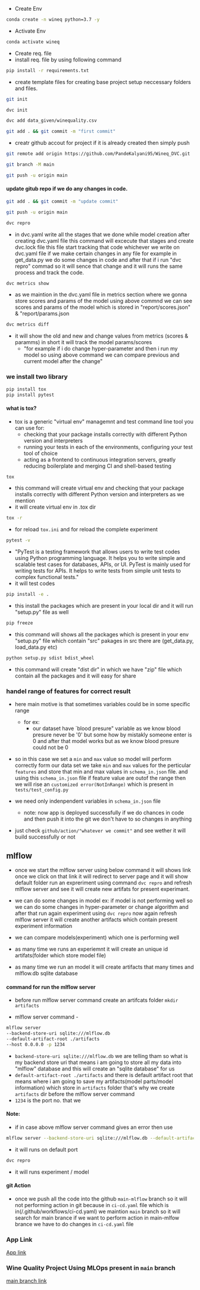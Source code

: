 - Create Env
```bash
conda create -n wineq python=3.7 -y
```
- Activate Env
```bash
conda activate wineq
```
- Create req. file
- install req. file by using following command
```bash
pip install -r requirements.txt
```
- create template files for creating base project setup neccessary folders and files.
```bash
git init
```
```bash
dvc init
```
```bash
dvc add data_given/winequality.csv
```
```bash
git add . && git commit -m "first commit"
```
- creatr github accout for project if it is already created then simply push
```bash
git remote add origin https://github.com/PandeKalyani95/Wineq_DVC.git
```
```bash
git branch -M main
```
```bash
git push -u origin main
```
#### update gitub repo if we do any changes in code.
```bash
git add . && git commit -m "update commit"
```
```bash
git push -u origin main
```
```bash
dvc repro
```
- in dvc.yaml write all the stages that we done while model creation after creating dvc.yaml file this command will excecute that stages and create dvc.lock file this file start tracking that code whichever we write on dvc.yaml file if we make certain changes in any file for example in get_data.py we do some changes in code and after that if i run "dvc repro" commad so it will sence that change and it will runs the same process and track the code.

```bash
dvc metrics show
```
- as we maintion in the dvc.yaml file in metrics section where we gonna store scores and params of the model using above commnd we can see scores and params of the model which is stored in  "report/scores.json" & "report/params.json

```bash
dvc metrics diff
```
- it will show the old and new and change values from metrics (scores & paramms) in short it will track the model params/scores
     - "for example if i do change hyper-parameter and then i run my model so using above command we can compare previous and current model after the change"

### we install two library
```bash
pip install tox 
pip install pytest
```
#### what is tox?
- tox is a generic "virtual env" managemnt and test command line tool you can use for:
   - checking that your package installs correctly with different Python version and interpreters
   - running your tests in each of the environments, configuring your test tool of choice
   - acting as a frontend to continuous integration servers, greatly reducing boilerplate and merging CI and shell-based testing

```bash
tox
```
- this command will create virtual env and checking that your package installs correctly with different Python version and interpreters as we mention
- it will create virtual env in .tox dir

```bash 
tox -r
```
- for reload `tox.ini` and for reload the complete experiment

```bash
pytest -v
```
- "PyTest is a testing framework that allows users to write test codes using Python programming language. It helps you to write simple and scalable test cases for databases, 
APIs, or UI. PyTest is mainly used for writing tests for APIs. It helps to write tests from simple unit tests to complex functional tests."
- it will test codes

```bash
pip install -e .
```
- this install the packages which are present in your local dir and it will run "setup.py" file as well

```bash
pip freeze
```
- this command will shows all the packages which is present in your env "setup.py" file which contain "src" pakages in src there are (get_data.py, load_data.py etc)

```bash
python setup.py sdist bdist_wheel
```
- this command will create "dist dir" in which we have "zip" file which contain all the packages and it will easy for share
 
### handel range of features for correct result
- here main motive is that sometimes variables could be in some specific range
    - for ex:
        - our dataset have `blood presure" variable as we know blood presure never be '0' but some how by mistakly someone enter is 0 and after that model works but as we know blood presure could not be 0
- so in this case we set a `min` and `max` value so model will perform correctly form our data set we take `min` and `max` values for the perticular `features` and store that min and max values in `schema_in.json` file. and using this `schema_in.json` file if feature value are outof the range then we will rise an `customized error(NotInRange)` which is present in `tests/test_config.py`
- we need only indenpendent variables in `schema_in.json` file

    - note: now app is deployed successfully if we do chances in code and then push it into the git we don't have to so changes in anything
- just check `github/action/"whatever we commit"` and see wether it will build successfully or not

## mlflow
- once we start the mlflow server using below command it will shows link once we click on that link it will redirect to server page and it will show default folder run an expreriment using command `dvc repro` and refresh mlflow server and see it will create new artifats for present experimant.
- we can do some changes in model ex: if model is not performing well so we can do some changes in hyper-parameter or change algorithm and after that run again experiment using  `dvc repro` now again refresh mlflow server it will create another artifacts which contain present experiment information
- we can compare models(experiment) which one is performing well

- as many time we runs an experiemnt it will create an unique id artifats(folder which store model file)
- as many time we run an model it will create artifacts that many times and mlflow.db sqlite database
#### command for run the mlflow server

- before run mlflow server command create an artifcats folder
```mkdir artifacts```

- mlflow server command -
```bash
mlflow server
--backend-store-uri sqlite:///mlflow.db
--default-artifact-root ./artifacts
--host 0.0.0.0 -p 1234
```
- `backend-store-uri sqlite:///mlflow.db` we are telling tham so what is my backend store uri that means i am going to store all my data into "mlflow" database and this will create an "sqlite database" for us
- `default-artifact-root ./artifacts` and there is default artifact root that means where i am going to save my artifacts(model parts/model information) which store in `artifacts` folder that's why we create `artifacts` dir before the mlflow server command
- `1234` is the port no. that we 

#### Note:
- if in case above mlflow server command gives an error then use
```bash
mlflow server --backend-store-uri sqlite:///mlflow.db --default-artifact-root ./artifacts
```
- it will runs on default port

```bash
dvc repro
```
- it will runs experiment / model

#### git Action
- once we push all the code into the github `main-mlflow` branch so it will not performing action in git because in `ci-cd.yaml` file which is in(/.github/workflows/ci-cd.yaml) we maintion `main` branch so it will search for main brance if we want to perform action in main-mlfow brance we have to do changes in `ci-cd.yaml` file


### App Link 
[App link](https://wineqwithmlpos.herokuapp.com/)

### Wine Quality Project Using MLOps present in `main` branch
[main branch link](https://github.com/PandeKalyani95/Wineq_DVC/blob/main/README.md)
